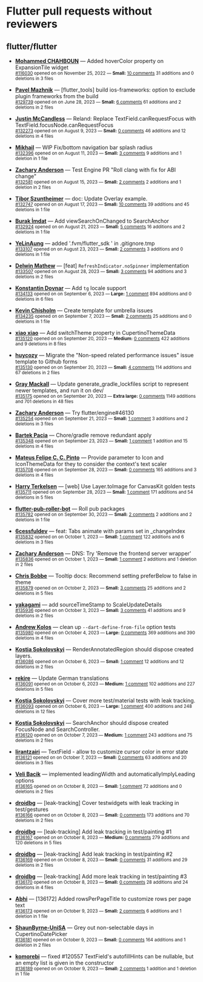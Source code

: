 # Flutter pull requests without reviewers

## flutter/flutter

* **[Mohammed  CHAHBOUN](https://github.com/M97Chahboun)** &mdash; Added hoverColor property on ExpansionTile widget<br />
    <sub>[#116030](https://github.com/flutter/flutter/pull/116030) opened on on November 25, 2022 &mdash; **Small:** [10 comments](https://github.com/flutter/flutter/pull/116030) 31 additions and 0 deletions in 3 files</sub><br />

* **[Pavel Mazhnik](https://github.com/p-mazhnik)** &mdash; [flutter_tools] build ios-frameworks: option to exclude plugin frameworks from the build<br />
    <sub>[#129739](https://github.com/flutter/flutter/pull/129739) opened on on June 28, 2023 &mdash; **Small:** [6 comments](https://github.com/flutter/flutter/pull/129739) 61 additions and 2 deletions in 2 files</sub><br />

* **[Justin McCandless](https://github.com/justinmc)** &mdash; Reland: Replace TextField.canRequestFocus with TextField.focusNode.canRequestFocus<br />
    <sub>[#132273](https://github.com/flutter/flutter/pull/132273) opened on on August 9, 2023 &mdash; **Small:** [0 comments](https://github.com/flutter/flutter/pull/132273) 46 additions and 12 deletions in 4 files</sub><br />

* **[Mikhail](https://github.com/mishapark)** &mdash; WIP Fix/bottom navigation bar splash radius<br />
    <sub>[#132396](https://github.com/flutter/flutter/pull/132396) opened on on August 11, 2023 &mdash; **Small:** [3 comments](https://github.com/flutter/flutter/pull/132396) 9 additions and 1 deletion in 1 file</sub><br />

* **[Zachary Anderson](https://github.com/zanderso)** &mdash; Test Engine PR "Roll clang with fix for ABI change"<br />
    <sub>[#132581](https://github.com/flutter/flutter/pull/132581) opened on on August 15, 2023 &mdash; **Small:** [2 comments](https://github.com/flutter/flutter/pull/132581) 2 additions and 1 deletion in 2 files</sub><br />

* **[Tibor Szuntheimer](https://github.com/Producer86)** &mdash; doc: Update Overlay example.<br />
    <sub>[#132747](https://github.com/flutter/flutter/pull/132747) opened on on August 17, 2023 &mdash; **Small:** [10 comments](https://github.com/flutter/flutter/pull/132747) 39 additions and 45 deletions in 1 file</sub><br />

* **[Burak İmdat](https://github.com/burakJs)** &mdash; Add viewSearchOnChanged to SearchAnchor<br />
    <sub>[#132924](https://github.com/flutter/flutter/pull/132924) opened on on August 21, 2023 &mdash; **Small:** [5 comments](https://github.com/flutter/flutter/pull/132924) 16 additions and 2 deletions in 1 file</sub><br />

* **[YeLinAung](https://github.com/b14cknc0d3)** &mdash; added '.fvm/flutter_sdk ' in .gitignore.tmp<br />
    <sub>[#133107](https://github.com/flutter/flutter/pull/133107) opened on on August 23, 2023 &mdash; **Small:** [2 comments](https://github.com/flutter/flutter/pull/133107) 3 additions and 0 deletions in 1 file</sub><br />

* **[Delwin Mathew](https://github.com/opxdelwin)** &mdash; [feat] `RefreshIndicator.noSpinner` implementation<br />
    <sub>[#133507](https://github.com/flutter/flutter/pull/133507) opened on on August 28, 2023 &mdash; **Small:** [3 comments](https://github.com/flutter/flutter/pull/133507) 94 additions and 3 deletions in 2 files</sub><br />

* **[Konstantin Dovnar](https://github.com/Vorkytaka)** &mdash; Add `tg` locale support<br />
    <sub>[#134133](https://github.com/flutter/flutter/pull/134133) opened on on September 6, 2023 &mdash; **Large:** [1 comment](https://github.com/flutter/flutter/pull/134133) 894 additions and 0 deletions in 6 files</sub><br />

* **[Kevin Chisholm](https://github.com/itsjustkevin)** &mdash; Create template for umbrella issues<br />
    <sub>[#134235](https://github.com/flutter/flutter/pull/134235) opened on on September 7, 2023 &mdash; **Small:** [2 comments](https://github.com/flutter/flutter/pull/134235) 25 additions and 0 deletions in 1 file</sub><br />

* **[xiao xiao](https://github.com/xiaoxiaowesley)** &mdash; Add switchTheme property in CupertinoThemeData <br />
    <sub>[#135120](https://github.com/flutter/flutter/pull/135120) opened on on September 20, 2023 &mdash; **Medium:** [0 comments](https://github.com/flutter/flutter/pull/135120) 422 additions and 9 deletions in 8 files</sub><br />

* **[huycozy](https://github.com/huycozy)** &mdash; Migrate the "Non-speed related performance issues" issue template to Github forms<br />
    <sub>[#135130](https://github.com/flutter/flutter/pull/135130) opened on on September 20, 2023 &mdash; **Small:** [4 comments](https://github.com/flutter/flutter/pull/135130) 114 additions and 67 deletions in 2 files</sub><br />

* **[Gray Mackall](https://github.com/gmackall)** &mdash; Update generate_gradle_lockfiles script to represent newer templates, and run it on dev/<br />
    <sub>[#135175](https://github.com/flutter/flutter/pull/135175) opened on on September 20, 2023 &mdash; **Extra large:** [0 comments](https://github.com/flutter/flutter/pull/135175) 1149 additions and 701 deletions in 48 files</sub><br />

* **[Zachary Anderson](https://github.com/zanderso)** &mdash; Try flutter/engine#46130<br />
    <sub>[#135254](https://github.com/flutter/flutter/pull/135254) opened on on September 21, 2023 &mdash; **Small:** [1 comment](https://github.com/flutter/flutter/pull/135254) 3 additions and 2 deletions in 3 files</sub><br />

* **[Bartek Pacia](https://github.com/bartekpacia)** &mdash; Chore/gradle remove redundant apply<br />
    <sub>[#135348](https://github.com/flutter/flutter/pull/135348) opened on on September 23, 2023 &mdash; **Small:** [1 comment](https://github.com/flutter/flutter/pull/135348) 1 addition and 15 deletions in 4 files</sub><br />

* **[Mateus Felipe C. C. Pinto](https://github.com/mateusfccp)** &mdash; Provide parameter to Icon and IconThemeData for they to consider the context's text scaler<br />
    <sub>[#135708](https://github.com/flutter/flutter/pull/135708) opened on on September 28, 2023 &mdash; **Small:** [0 comments](https://github.com/flutter/flutter/pull/135708) 165 additions and 3 deletions in 4 files</sub><br />

* **[Harry Terkelsen](https://github.com/harryterkelsen)** &mdash; [web] Use Layer.toImage for CanvasKit golden tests<br />
    <sub>[#135711](https://github.com/flutter/flutter/pull/135711) opened on on September 28, 2023 &mdash; **Small:** [1 comment](https://github.com/flutter/flutter/pull/135711) 171 additions and 54 deletions in 5 files</sub><br />

* **[flutter-pub-roller-bot](https://github.com/flutter-pub-roller-bot)** &mdash; Roll pub packages<br />
    <sub>[#135782](https://github.com/flutter/flutter/pull/135782) opened on on September 30, 2023 &mdash; **Small:** [2 comments](https://github.com/flutter/flutter/pull/135782) 2 additions and 2 deletions in 1 file</sub><br />

* **[6cessfuldev](https://github.com/6cessfuldev)** &mdash; feat: Tabs animate with params set in _changeIndex<br />
    <sub>[#135832](https://github.com/flutter/flutter/pull/135832) opened on on October 1, 2023 &mdash; **Small:** [1 comment](https://github.com/flutter/flutter/pull/135832) 122 additions and 6 deletions in 3 files</sub><br />

* **[Zachary Anderson](https://github.com/zanderso)** &mdash; DNS: Try 'Remove the frontend server wrapper'<br />
    <sub>[#135836](https://github.com/flutter/flutter/pull/135836) opened on on October 1, 2023 &mdash; **Small:** [1 comment](https://github.com/flutter/flutter/pull/135836) 2 additions and 1 deletion in 2 files</sub><br />

* **[Chris Bobbe](https://github.com/chrisbobbe)** &mdash; Tooltip docs: Recommend setting preferBelow to false in theme<br />
    <sub>[#135879](https://github.com/flutter/flutter/pull/135879) opened on on October 2, 2023 &mdash; **Small:** [3 comments](https://github.com/flutter/flutter/pull/135879) 25 additions and 2 deletions in 5 files</sub><br />

* **[yakagami](https://github.com/yakagami)** &mdash; add sourceTimeStamp to ScaleUpdateDetails<br />
    <sub>[#135936](https://github.com/flutter/flutter/pull/135936) opened on on October 3, 2023 &mdash; **Small:** [3 comments](https://github.com/flutter/flutter/pull/135936) 41 additions and 9 deletions in 2 files</sub><br />

* **[Andrew Kolos](https://github.com/andrewkolos)** &mdash; clean up `--dart-define-from-file` option tests<br />
    <sub>[#135980](https://github.com/flutter/flutter/pull/135980) opened on on October 4, 2023 &mdash; **Large:** [0 comments](https://github.com/flutter/flutter/pull/135980) 369 additions and 390 deletions in 4 files</sub><br />

* **[Kostia Sokolovskyi](https://github.com/ksokolovskyi)** &mdash; RenderAnnotatedRegion should dispose created layers.<br />
    <sub>[#136086](https://github.com/flutter/flutter/pull/136086) opened on on October 6, 2023 &mdash; **Small:** [1 comment](https://github.com/flutter/flutter/pull/136086) 12 additions and 12 deletions in 2 files</sub><br />

* **[rekire](https://github.com/rekire)** &mdash; Update German translations<br />
    <sub>[#136091](https://github.com/flutter/flutter/pull/136091) opened on on October 6, 2023 &mdash; **Medium:** [1 comment](https://github.com/flutter/flutter/pull/136091) 102 additions and 227 deletions in 5 files</sub><br />

* **[Kostia Sokolovskyi](https://github.com/ksokolovskyi)** &mdash; Cover more test/material tests with leak tracking.<br />
    <sub>[#136093](https://github.com/flutter/flutter/pull/136093) opened on on October 6, 2023 &mdash; **Large:** [1 comment](https://github.com/flutter/flutter/pull/136093) 400 additions and 248 deletions in 12 files</sub><br />

* **[Kostia Sokolovskyi](https://github.com/ksokolovskyi)** &mdash; SearchAnchor should dispose created FocusNode and SearchController.<br />
    <sub>[#136120](https://github.com/flutter/flutter/pull/136120) opened on on October 7, 2023 &mdash; **Medium:** [1 comment](https://github.com/flutter/flutter/pull/136120) 243 additions and 75 deletions in 2 files</sub><br />

* **[lirantzairi](https://github.com/lirantzairi)** &mdash; TextField - allow to customize cursor color in error state<br />
    <sub>[#136121](https://github.com/flutter/flutter/pull/136121) opened on on October 7, 2023 &mdash; **Small:** [0 comments](https://github.com/flutter/flutter/pull/136121) 63 additions and 20 deletions in 3 files</sub><br />

* **[Veli Bacik](https://github.com/VB10)** &mdash; implemented leadingWidth and automaticallyImplyLeading options <br />
    <sub>[#136165](https://github.com/flutter/flutter/pull/136165) opened on on October 8, 2023 &mdash; **Small:** [1 comment](https://github.com/flutter/flutter/pull/136165) 72 additions and 0 deletions in 2 files</sub><br />

* **[droidbg](https://github.com/droidbg)** &mdash; [leak-tracking] Cover testwidgets with leak tracking in test/gestures<br />
    <sub>[#136166](https://github.com/flutter/flutter/pull/136166) opened on on October 8, 2023 &mdash; **Small:** [0 comments](https://github.com/flutter/flutter/pull/136166) 173 additions and 70 deletions in 2 files</sub><br />

* **[droidbg](https://github.com/droidbg)** &mdash; [leak-tracking] Add leak tracking in test/painting #1<br />
    <sub>[#136167](https://github.com/flutter/flutter/pull/136167) opened on on October 8, 2023 &mdash; **Medium:** [0 comments](https://github.com/flutter/flutter/pull/136167) 279 additions and 120 deletions in 5 files</sub><br />

* **[droidbg](https://github.com/droidbg)** &mdash; [leak-tracking] Add leak tracking in test/painting #2<br />
    <sub>[#136169](https://github.com/flutter/flutter/pull/136169) opened on on October 8, 2023 &mdash; **Small:** [0 comments](https://github.com/flutter/flutter/pull/136169) 31 additions and 29 deletions in 2 files</sub><br />

* **[droidbg](https://github.com/droidbg)** &mdash; [leak-tracking] Add more leak tracking in test/painting #3<br />
    <sub>[#136170](https://github.com/flutter/flutter/pull/136170) opened on on October 8, 2023 &mdash; **Small:** [0 comments](https://github.com/flutter/flutter/pull/136170) 28 additions and 24 deletions in 4 files</sub><br />

* **[Abhi](https://github.com/gitabhisingh)** &mdash; [136172] Added rowsPerPageTitle to customize rows per page text <br />
    <sub>[#136173](https://github.com/flutter/flutter/pull/136173) opened on on October 9, 2023 &mdash; **Small:** [2 comments](https://github.com/flutter/flutter/pull/136173) 6 additions and 1 deletion in 1 file</sub><br />

* **[ShaunByrne-UniSA](https://github.com/ShaunByrne-UniSA)** &mdash; Grey out non-selectable days in CupertinoDatePicker<br />
    <sub>[#136181](https://github.com/flutter/flutter/pull/136181) opened on on October 9, 2023 &mdash; **Small:** [0 comments](https://github.com/flutter/flutter/pull/136181) 164 additions and 1 deletion in 2 files</sub><br />

* **[komorebi](https://github.com/windy-Dandelion)** &mdash; fixed #120557 TextField's autofillHints can be nullable, but an empty list is given in the constructor<br />
    <sub>[#136189](https://github.com/flutter/flutter/pull/136189) opened on on October 9, 2023 &mdash; **Small:** [2 comments](https://github.com/flutter/flutter/pull/136189) 1 addition and 1 deletion in 1 file</sub><br />

